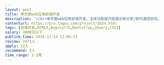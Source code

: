 ```yaml
---                
layout: post       
title: 单页面web应用前端开发           
description: '</br>单页面web应用前端开发，主体功能是内容展示和分享/即时通信协同。</br></br>项目需求：页面分几大功能模块: 内容展示框、内容分页跳转栏、实时视频框栏、聊天窗口框、工具菜单栏、用户/房间信息展示栏、个人好友列表/房内用户列表、各类消息通知提示、弹窗框、表单等，页面整体布局必须符合响应式。</br></br>技能要求：</br>精通响应式设计、HTML5、CSS3，熟悉web/移动应用的交互开发，了解主流框架（如：Bootstrap，jQuery，angularjs等JS框架）。</br>工期预估全职3-4天，可以远程开发。</br>'     
contenturl: https://pro.lagou.com/project/1034.html      
tags: [前端开发,HTML5,AngularJS,Bootstrap,jQuery,CSS3]            
salary: 3000元以下          
publish_time: 2016-11-24 11:05:13         
review: 2471人                   
apply: 22人                   
recommend: 5人                   
time_range: 1-2周              
---                 
```

